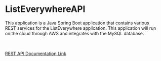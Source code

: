 <h1>ListEverywhereAPI</h1>
<p>This application is a Java Spring Boot application that contains various REST services for the ListEverywhere application. This application will run on the cloud through AWS and integrates with the MySQL database.<p><br><br>
<a href="https://gcep-451.stoplight.io/docs/listeverywhere/phakw9myo5b19-list-everywhere-api">REST API Documentation Link</a>